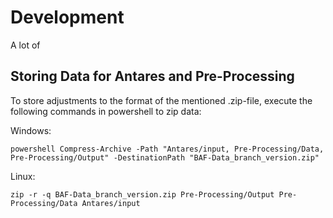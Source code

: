 # Development

A lot of 

## Storing Data for Antares and Pre-Processing
To store adjustments to the format of the mentioned .zip-file, execute the following commands in powershell to zip data:

Windows:
```
powershell Compress-Archive -Path "Antares/input, Pre-Processing/Data, Pre-Processing/Output" -DestinationPath "BAF-Data_branch_version.zip"
```

Linux:
```
zip -r -q BAF-Data_branch_version.zip Pre-Processing/Output Pre-Processing/Data Antares/input
```
